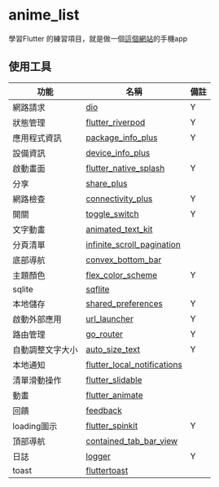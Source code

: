 # anime_list

學習Flutter 的練習項目，就是做一個[這個網站](https://acgntaiwan.github.io/Anime-List/)的手機app

## 使用工具

| 功能          | 名稱          | 備註 |
|---        | ---        |----|
| 網路請求 | [dio](https://pub.dev/packages/dio 'dio') | Y  |
| 狀態管理 | [flutter_riverpod](https://pub.dev/packages/flutter_riverpod 'flutter_riverpod') | Y  |
| 應用程式資訊       | [package_info_plus](https://pub.dev/packages/package_info_plus 'package_info_plus')       | Y  |
| 設備資訊       | [device_info_plus](https://pub.dev/packages/device_info_plus 'device_info_plus')       |    |
| 啟動畫面       | [flutter_native_splash](https://pub.dev/packages/flutter_native_splash 'flutter_native_splash')       | Y  |
| 分享       | [share_plus](https://pub.dev/packages/share_plus 'share_plus ')       |    |
| 網路檢查       | [connectivity_plus](https://pub.dev/packages/connectivity_plus 'connectivity_plus')       | Y  |
| 開關       | [toggle_switch](https://pub.dev/packages/toggle_switch 'toggle_switch')       | Y  |
| 文字動畫       | [animated_text_kit](https://pub.dev/packages/animated_text_kit 'animated_text_kit')       |    |
| 分頁清單       | [infinite_scroll_pagination](https://pub.dev/packages/infinite_scroll_pagination 'infinite_scroll_pagination')       |    |
| 底部導航       | [convex_bottom_bar](https://pub.dev/packages/convex_bottom_bar 'convex_bottom_bar')       |    |
| 主題顏色       | [flex_color_scheme](https://pub.dev/packages/flex_color_scheme 'flex_color_scheme')       | Y  |
| sqlite       | [sqflite](https://pub.dev/packages/sqflite 'sqflite')       |    |
| 本地儲存       | [shared_preferences](https://pub.dev/packages/shared_preferences 'shared_preferences')       | Y  |
| 啟動外部應用       | [url_launcher](https://pub.dev/packages/url_launcher 'url_launcher')       | Y  |
|路由管理       | [go_router](https://pub.dev/packages/go_router 'go_router')       | Y  |
|自動調整文字大小       | [auto_size_text](https://pub.dev/packages/auto_size_text 'auto_size_text')       | Y  |
|本地通知       | [flutter_local_notifications](https://pub.dev/packages/flutter_local_notifications 'flutter_local_notifications')       |    |
|清單滑動操作       | [flutter_slidable](https://pub.dev/packages/flutter_slidable 'flutter_slidable')       |    |
|動畫       | [flutter_animate](https://pub.dev/packages/flutter_animate 'flutter_animate')       |    |
|回饋       | [feedback](https://pub.dev/packages/feedback 'feedback')       |    |
|loading圖示       | [flutter_spinkit](https://pub.dev/packages/flutter_spinkit 'flutter_spinkit')       | Y  |
|頂部導航       | [contained_tab_bar_view](https://pub.dev/packages/contained_tab_bar_view 'contained_tab_bar_view')       |    |
|日誌       | [logger](https://pub.dev/packages/logger 'logger')       | Y  |
|toast      | [fluttertoast](https://pub.dev/packages/fluttertoast 'fluttertoast')       |    |
